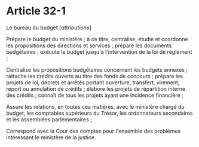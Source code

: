 # Article 32-1

Le bureau du budget [*attributions*]

Prépare le budget du ministère ; à ce titre, centralise, étudie et coordonne les propositions des directions et services ; prépare les documents budgétaires ; exécute le budget jusqu'à l'intervention de la loi de règlement ;

Centralise les propositions budgétaires concernant les budgets annexes ; rattache les crédits ouverts au titre des fonds de concours ; prépare les projets de loi, décrets et arrêtés portant ouverture, transfert, virement, report ou annulation de crédits ; élabore les projets de répartition interne des crédits ; connaît de tous les projets ayant une incidence financière ;

Assure les relations, en toutes ces matières, avec le ministère chargé du budget, les comptables supérieurs du Trésor, les ordonnateurs secondaires et les assemblées parlementaires ;

Correspond avec la Cour des comptes pour l'ensemble des problèmes intéressant le ministère de la justice.
